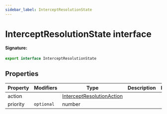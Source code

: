 ```yaml
---
sidebar_label: InterceptResolutionState
---
```


# InterceptResolutionState interface

#### Signature:

```typescript
export interface InterceptResolutionState
```

## Properties

| Property | Modifiers             | Type                                                                  | Description | Default |
| -------- | --------------------- | --------------------------------------------------------------------- | ----------- | ------- |
| action   |                       | [InterceptResolutionAction](./puppeteer.interceptresolutionaction.md) |             |         |
| priority | <code>optional</code> | number                                                                |             |         |
